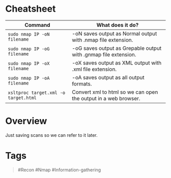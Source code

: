 # Cheatsheet
| Command                              | What does it do?                                                |
| ------------------------------------ | --------------------------------------------------------------- |
| `sudo nmap IP -oN filename`          | -oN saves output as Normal output with .nmap file extension.    |
| `sudo nmap IP -oG filename`          | -oG saves output as Grepable output with .gnmap file extension. |
| `sudo nmap IP -oX filename`          | -oX saves output as XML output with .xml file extension.        |
| `sudo nmap IP -oA filename`          | -oA saves output as all output formats.                         |
| `xsltproc target.xml -o target.html` | Convert xml to html so we can open the output in a web browser. |
# Overview

Just saving scans so we can refer to it later.
# Tags

> #Recon #Nmap #Information-gathering 